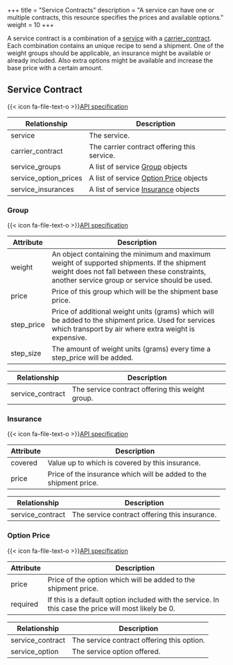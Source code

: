 +++
title = "Service Contracts"
description = "A service can have one or multiple contracts, this resource specifies the prices and available options."
weight = 10
+++

A service contract is a combination of a [service](/api/resources/services/) with a [carrier_contract](/api/resources/carrier-contracts/). Each combination contains an unique recipe to send a shipment. One of the weight groups should be applicable, an insurance might be available or already included. Also extra options might be available and increase the base price with a certain amount.

## Service Contract

{{< icon fa-file-text-o >}}[API specification](https://docs.myparcel.com/api-specification#/ServiceContracts)

Relationship          | Description
--------------------- | -----------
service               | The service.
carrier_contract      | The carrier contract offering this service.
service_groups        | A list of service [Group](/api/resources/service-contracts/#group) objects
service_option_prices | A list of service [Option Price](/api/resources/service-contracts/#option-price) objects
service_insurances    | A list of service [Insurance](/api/resources/service-contracts/#insurance) objects

### Group

{{< icon fa-file-text-o >}}[API specification](https://docs.myparcel.com/api-specification#/ServiceGroups)

Attribute  | Description
---------- | -----------
weight     | An object containing the minimum and maximum weight of supported shipments. If the shipment weight does not fall between these constraints, another service group or service should be used.
price      | Price of this group which will be the shipment base price.
step_price | Price of additional weight units (grams) which will be added to the shipment price. Used for services which transport by air where extra weight is expensive.
step_size  | The amount of weight units (grams) every time a step_price will be added.

Relationship     | Description
---------------- | -----------
service_contract | The service contract offering this weight group.

### Insurance

{{< icon fa-file-text-o >}}[API specification](https://docs.myparcel.com/api-specification#/ServiceInsurances)

Attribute | Description
--------- | -----------
covered   | Value up to which is covered by this insurance.
price     | Price of the insurance which will be added to the shipment price.

Relationship     | Description
---------------- | -----------
service_contract | The service contract offering this insurance.

### Option Price

{{< icon fa-file-text-o >}}[API specification](https://docs.myparcel.com/api-specification#/ServiceOptionPrices)

Attribute | Description
--------- | -----------
price     | Price of the option which will be added to the shipment price.
required  | If this is a default option included with the service. In this case the price will most likely be 0.

Relationship     | Description
---------------- | -----------
service_contract | The service contract offering this option.
service_option   | The service option offered.
